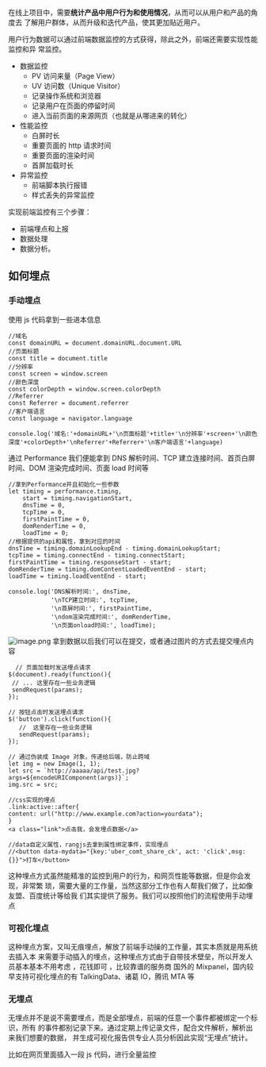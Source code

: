 在线上项目中，需要**统计产品中用户行为和使用情况**，从而可以从用户和产品的角度去
了解用户群体，从而升级和迭代产品，使其更加贴近用户。

用户行为数据可以通过前端数据监控的方式获得，除此之外，前端还需要实现性能监控和异
常监控。

- 数据监控
  - PV 访问来量（Page View）
  - UV 访问数（Unique Visitor）
  - 记录操作系统和浏览器
  - 记录用户在页面的停留时间
  - 进入当前页面的来源网页（也就是从哪进来的转化）
- 性能监控
  - 白屏时长
  - 重要页面的 http 请求时间
  - 重要页面的渲染时间
  - 首屏加载时长
- 异常监控
  - 前端脚本执行报错
  - 样式丢失的异常监控

实现前端监控有三个步骤：

- 前端埋点和上报
- 数据处理
- 数据分析。

## 如何埋点

### 手动埋点

使用 js 代码拿到一些进本信息

```
//域名
const domainURL = document.domainURL.document.URL
//页面标题
const title = document.title
//分辨率
const screen = window.screen
//颜色深度
const colorDepth = window.screen.colorDepth
//Referrer
const Referrer = document.referrer
//客户端语言
const language = navigator.language

console.log('域名:'+domainURL+'\n页面标题'+title+'\n分辨率'+screen+'\n颜色深度'+colorDepth+'\nReferrer'+Referrer+'\n客户端语言'+language)
```

通过 Performance 我们便能拿到 DNS 解析时间、TCP 建立连接时间、首页白屏时间、DOM
渲染完成时间、页面 load 时间等

```
//拿到Performance并且初始化一些参数
let timing = performance.timing,
    start = timing.navigationStart,
    dnsTime = 0,
    tcpTime = 0,
    firstPaintTime = 0,
    domRenderTime = 0,
    loadTime = 0;
//根据提供的api和属性，拿到对应的时间
dnsTime = timing.domainLookupEnd - timing.domainLookupStart;
tcpTime = timing.connectEnd - timing.connectStart;
firstPaintTime = timing.responseStart - start;
domRenderTime = timing.domContentLoadedEventEnd - start;
loadTime = timing.loadEventEnd - start;

console.log('DNS解析时间:', dnsTime,
            '\nTCP建立时间:', tcpTime,
            '\n首屏时间:', firstPaintTime,
            '\ndom渲染完成时间:', domRenderTime,
            '\n页面onload时间:', loadTime);
```

![image.png](https://p6-juejin.byteimg.com/tos-cn-i-k3u1fbpfcp/6ac1857fed8d4b2e948576cdd58a6c6b~tplv-k3u1fbpfcp-watermark.image?)
拿到数据以后我们可以在提交，或者通过图片的方式去提交埋点内容

```
  // 页面加载时发送埋点请求
$(document).ready(function(){
 // ... 这里存在一些业务逻辑
 sendRequest(params);
});

// 按钮点击时发送埋点请求
$('button').click(function(){
   //  这里存在一些业务逻辑
   sendRequest(params);
});

// 通过伪装成 Image 对象，传递给后端，防止跨域
let img = new Image(1, 1);
let src = `http://aaaaa/api/test.jpg?args=${encodeURIComponent(args)}`;
img.src = src;

//css实现的埋点
.link:active::after{
content: url("http://www.example.com?action=yourdata");
}
<a class="link">点击我，会发埋点数据</a>

//data自定义属性，rangjs去拿到属性绑定事件，实现埋点
//<button data-mydata="{key:'uber_comt_share_ck', act: 'click',msg:{}}">打车</button>
```

这种埋点方式虽然能精准的监控到用户的行为，和网页性能等数据，但是你会发现，非常繁
琐，需要大量的工作量，当然这部分工作也有人帮我们做了，比如像友盟、百度统计等给我
们其实提供了服务。我们可以按照他们的流程使用手动埋点

### 可视化埋点

这种埋点方案，又叫无痕埋点，解放了前端手动操的工作量，其实本质就是用系统去插入本
来需要手动插入的埋点，这种埋点方式由于自带技术壁垒，所以开发人员基本基本不用考虑
，花钱即可 ，比较靠谱的服务商 国外的 Mixpanel，国内较早支持可视化埋点的有
TalkingData、诸葛 IO，腾讯 MTA 等

### 无埋点

无埋点并不是说不需要埋点，而是全部埋点，前端的任意一个事件都被绑定一个标识，所有
的事件都别记录下来。通过定期上传记录文件，配合文件解析，解析出来我们想要的数据，
并生成可视化报告供专业人员分析因此实现“无埋点”统计。

比如在网页里面插入一段 js 代码，进行全量监控
